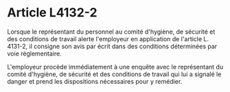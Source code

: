 # Article L4132-2

Lorsque le représentant du personnel au comité d'hygiène, de sécurité et des conditions de travail alerte l'employeur en application de l'article L. 4131-2, il consigne son avis par écrit dans des conditions déterminées par voie réglementaire.

L'employeur procède immédiatement à une enquête avec le représentant du comité d'hygiène, de sécurité et des conditions de travail qui lui a signalé le danger et prend les dispositions nécessaires pour y remédier.